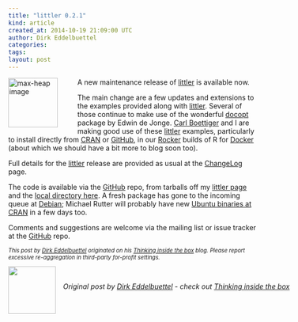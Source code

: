```yaml
---
title: "littler 0.2.1"
kind: article
created_at: 2014-10-19 21:09:00 UTC
author: Dirk Eddelbuettel
categories: 
tags: 
layout: post
---
```

<p><img alt="max-heap image"
     style="float:left;margin:0 40px 10px 0;"
     width="100" height="100"
     src="http://dirk.eddelbuettel.com/images/letter-r.png"/></p>
<p>A new maintenance release of <a href="http://dirk.eddelbuettel.com/code/littler.html">littler</a> is available now.</p>
<p>The main change are a few updates and extensions to the examples provided along with <a href="http://dirk.eddelbuettel.com/code/littler.html">littler</a>. Several of those continue to make use of the wonderful <a href="http://cran.r-project.org/package=docopt">docopt</a> package by Edwin de Jonge. <a href="http://www.carlboettiger.info/">Carl Boettiger</a> and I are making good use of these <a href="http://dirk.eddelbuettel.com/code/littler.html">littler</a> examples, particularly to install directly from <a href="http://cran.r-project.org">CRAN</a> or <a href="https://github.com">GitHub</a>, in our <a href="https://github.com/rocker-org/rocker">Rocker</a> builds of R for <a href="http://www.docker.com">Docker</a> (about which we should have a bit more to blog soon too).</p>
<p>Full details for the <a href="http://dirk.eddelbuettel.com/code/littler.html">littler</a> release are provided as usual at the <a href="https://github.com/eddelbuettel/littler/blob/master/ChangeLog">ChangeLog</a> page.</p>
<p>The code is available via the <a href="https://github.com/eddelbuettel/littler">GitHub</a> repo, from tarballs off my <a href="http://dirk.eddelbuettel.com/code/littler.html">littler page</a> and the <a href="http://dirk.eddelbuettel.com/code/littler/">local directory here</a>. A fresh package has gone to the incoming queue at <a href="http://www.debian.org">Debian</a>; Michael Rutter will probably have new <a href="http://cran.r-project.org/bin/linux/ubuntu">Ubuntu binaries at CRAN</a> in a few days too.</p>
<p>Comments and suggestions are welcome via the mailing list or issue tracker at the <a href="https://github.com/eddelbuettel/littler/">GitHub</a> repo.</p>
<p style="font-size:80%; font-style:italic;">
This post by <a href="http://dirk.eddelbuettel.com">Dirk Eddelbuettel</a> originated on his <a href="http://dirk.eddelbuettel.com/blog/">Thinking inside the box</a> blog. Please report excessive re-aggregation in third-party for-profit settings.
</p><div class="author">
  <img src="" style="width: 96px; height: 96;">
  <span style="position: absolute; padding: 32px 15px;">
    <i>Original post by <a href="http://twitter.com/">Dirk Eddelbuettel</a> - check out <a href="http://dirk.eddelbuettel.com/blog">Thinking inside the box   </a></i>
  </span>
</div>
